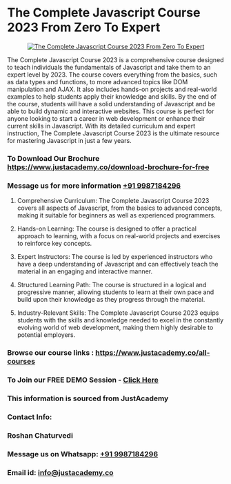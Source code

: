 # The Complete Javascript Course 2023 From Zero To Expert

<p align="center">
  <a href="https://justacademy.co/course-detail/javascript-training">
    <img src="https://justacademy.co/storage2/course_image/1676636853_course_image.webp" alt="The Complete Javascript Course 2023 From Zero To Expert">
  </a>
</p>


The Complete Javascript Course 2023 is a comprehensive course designed to teach individuals the fundamentals of Javascript and take them to an expert level by 2023. The course covers everything from the basics, such as data types and functions, to more advanced topics like DOM manipulation and AJAX. It also includes hands-on projects and real-world examples to help students apply their knowledge and skills. By the end of the course, students will have a solid understanding of Javascript and be able to build dynamic and interactive websites. This course is perfect for anyone looking to start a career in web development or enhance their current skills in Javascript. With its detailed curriculum and expert instruction, The Complete Javascript Course 2023 is the ultimate resource for mastering Javascript in just a few years.
### To Download Our Brochure https://www.justacademy.co/download-brochure-for-free
### Message us for more information [+91 9987184296](https://api.whatsapp.com/send?phone=919987184296)
1) Comprehensive Curriculum: The Complete Javascript Course 2023 covers all aspects of Javascript, from the basics to advanced concepts, making it suitable for beginners as well as experienced programmers.

2) Hands-on Learning: The course is designed to offer a practical approach to learning, with a focus on real-world projects and exercises to reinforce key concepts.

3) Expert Instructors: The course is led by experienced instructors who have a deep understanding of Javascript and can effectively teach the material in an engaging and interactive manner.

4) Structured Learning Path: The course is structured in a logical and progressive manner, allowing students to learn at their own pace and build upon their knowledge as they progress through the material.

5) Industry-Relevant Skills: The Complete Javascript Course 2023 equips students with the skills and knowledge needed to excel in the constantly evolving world of web development, making them highly desirable to potential employers.

### Browse our course links : https://www.justacademy.co/all-courses 
### To Join our FREE DEMO Session - [Click Here](https://www.justacademy.co/register-for-course-demo)


### This information is sourced from JustAcademy
### Contact Info:
### Roshan Chaturvedi
### Message us on Whatsapp: [+91 9987184296](https://api.whatsapp.com/send?phone=919987184296)
### Email id: [info@justacademy.co](mailto:info@justacademy.co)
                    